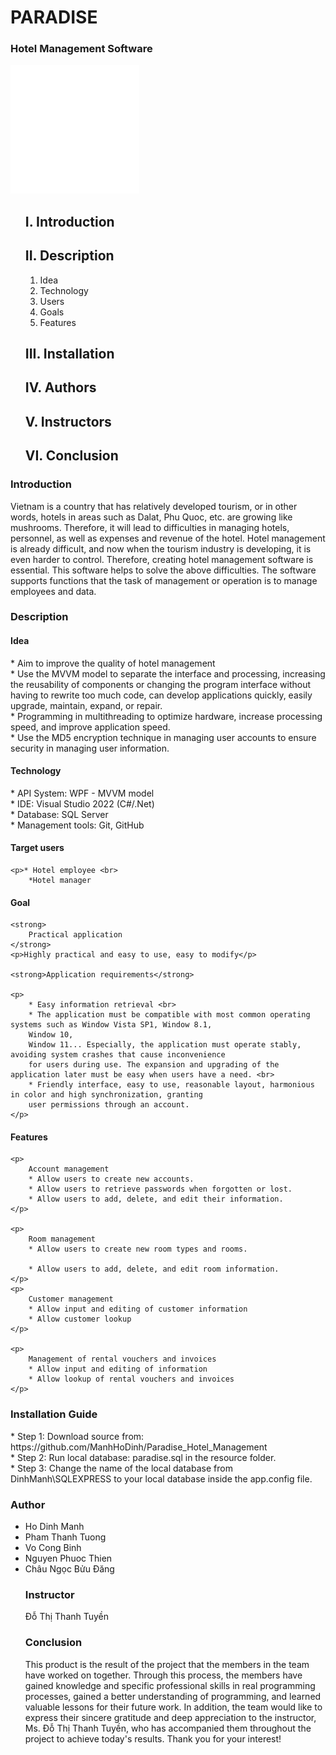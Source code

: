 <div id="top">
</div>
<h1>PARADISE</h1>
<h3>Hotel Management Software</h3>
<!-- PARADISE -->
<a style="text-decoration: none;" href="#Top">
    <img style="background-color: #38A3A5;" src="./assets/images/logo.png" alt="logo">
</a>
<!-- Table of Contents -->
<ul id="nav">

<a style="text-decoration: none;" href="#MoDau">
    <h2>I. Introduction</h2>
</a>


<a style="text-decoration: none;" href="#MoTa">
    <h2>II. Description</h2>
</a>

<ol id="sub_nav">
    <li><a style="text-decoration: none;" href="#yTuong">Idea</a></li>
    <li><a style="text-decoration: none;" href="#congNghe">Technology</a></li>
    <li><a style="text-decoration: none;" href="#nguoiDung">Users</a></li>
    <li><a style="text-decoration: none;" href="#mucTieu">Goals</a></li>
    <li><a style="text-decoration: none;" href="#tinhNang">Features</a></li>
</ol>


<a style="text-decoration: none;" href="#caiDat">
    <h2>III. Installation</h2>
</a>


<a style="text-decoration: none;" href="#tacGia">
    <h2>IV. Authors</h2>
</a>



<a style="text-decoration: none;" href="#nguoiHuongDan">
    <h2>V. Instructors</h2>
</a>



<a style="text-decoration: none;" href="#tongKet">
    <h2>VI. Conclusion</h2>
</a>
</ul>
<!-- Introduction  -->
<div id="MoDau">
    <h3>Introduction</h3>
    <p id="description">
        Vietnam is a country that has relatively developed tourism, or in other words, hotels in areas such as Dalat, Phu Quoc, etc. are growing like mushrooms. Therefore, it will lead to difficulties in managing hotels, personnel, as well as expenses and revenue of the hotel. Hotel management is already difficult, and now when the tourism industry is developing, it is even harder to control. Therefore, creating hotel management software is essential. This software helps to solve the above difficulties. The software supports functions that the task of management or operation is to manage employees and data.
    </p>
</div>
<!-- Description  -->
<div id="MoTa">
    <h3>Description</h3>
  
<div id="yTuong">
    <h4>Idea</h4>
    <p>* Aim to improve the quality of hotel management
        <br>
        * Use the MVVM model to separate the interface and processing, increasing the reusability of components or changing the program interface without having to rewrite too much code, can develop applications quickly, easily upgrade, maintain, expand, or repair.
        <br>
        * Programming in multithreading to optimize hardware, increase processing speed, and improve application speed.
        <br>
        * Use the MD5 encryption technique in managing user accounts to ensure security in managing user information.
    </p>
</div>

<div id="congNghe">
        <h4>Technology</h4>
    <p>
        * API System: WPF - MVVM model <br>
        * IDE: Visual Studio 2022 (C#/.Net) <br>
        * Database: SQL Server<br>
        * Management tools: Git, GitHub<br>
    </p>
</div>
<div id="doiTuongSuDung">
    <h4>Target users</h4>

    <p>* Hotel employee <br>
        *Hotel manager
    
</div>
<div id="mucTieu">
    <h4>Goal</h4>

    <strong>
        Practical application
    </strong>
    <p>Highly practical and easy to use, easy to modify</p>

    <strong>Application requirements</strong>

    <p>
        * Easy information retrieval <br>
        * The application must be compatible with most common operating systems such as Window Vista SP1, Window 8.1,
        Window 10,
        Window 11... Especially, the application must operate stably, avoiding system crashes that cause inconvenience
        for users during use. The expansion and upgrading of the application later must be easy when users have a need. <br>
        * Friendly interface, easy to use, reasonable layout, harmonious in color and high synchronization, granting
        user permissions through an account.
    </p>
</div>
<div id="tinhNang">
    <h4>Features</h4>

    <p>
        Account management
        * Allow users to create new accounts.
        * Allow users to retrieve passwords when forgotten or lost.
        * Allow users to add, delete, and edit their information.
    </p>

    <p>
        Room management
        * Allow users to create new room types and rooms.

        * Allow users to add, delete, and edit room information.
    </p>
    <p>
        Customer management
        * Allow input and editing of customer information
        * Allow customer lookup
    </p>

    <p>
        Management of rental vouchers and invoices
        * Allow input and editing of information
        * Allow lookup of rental vouchers and invoices
    </p>
</div>
</div>
<div id="caiDat">
    <h3>Installation Guide</h3>
    <p>
        * Step 1: Download source from: https://github.com/ManhHoDinh/Paradise_Hotel_Management <br>
        * Step 2: Run local database: paradise.sql in the resource folder. <br>
        * Step 3: Change the name of the local database from DinhManh\SQLEXPRESS to your local database inside the app.config file.
    </p>
</div>
<div id="tacGia">
    <h3>Author</h3>

<ul>
    <li><a style="text-decoration: none;" href="https://github.com/ManhHoDinh">Ho Dinh Manh</a></li>
    <li><a style="text-decoration: none;" href="https://github.com/TuongPhamCT">Pham Thanh Tuong </a></li>
    <li><a style="text-decoration: none;" href="https://github.com/vocongbinh">Vo Cong Binh</a></li>
    <li><a style="text-decoration: none;" href="https://github.com/thienenpi">Nguyen Phuoc Thien</a></li>
    <li><a style="text-decoration: none;" href="https://github.com/buubuu203">Châu Ngọc Bửu Đăng</a></li>
</
   </div>
  
  <!-- Instructor -->
<div id="nguoiHuongDan">
   <h3>Instructor</h3>Đỗ Thị Thanh Tuyền
</div>
<!-- Summary -->
<div id="tongKet">
    <h3>Conclusion</h3>
    <p>
        This product is the result of the project that the members in the team have worked on together. Through this process, the members have gained knowledge and specific professional skills in real programming processes, gained a better understanding of programming, and learned valuable lessons for their future work.
    In addition, the team would like to express their sincere gratitude and deep appreciation to the instructor, Ms. Đỗ Thị Thanh Tuyền, who has accompanied them throughout the project to achieve today's results.
    Thank you for your interest!


</div>
